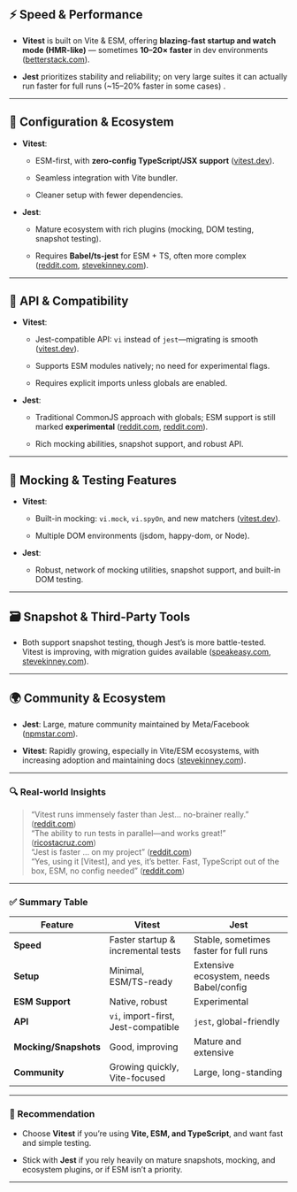 


## ⚡ Speed & Performance

- **Vitest** is built on Vite & ESM, offering **blazing-fast startup and watch mode (HMR-like)** — sometimes **10–20× faster** in dev environments ([betterstack.com](https://betterstack.com/community/guides/scaling-nodejs/vitest-vs-jest/?utm_source=chatgpt.com "Vitest vs Jest | Better Stack Community")).
    
- **Jest** prioritizes stability and reliability; on very large suites it can actually run faster for full runs (~15–20% faster in some cases) .
    

---

## 🔧 Configuration & Ecosystem

- **Vitest**:
    
    - ESM-first, with **zero-config TypeScript/JSX support** ([vitest.dev](https://vitest.dev/guide/features?utm_source=chatgpt.com "Features | Guide | Vitest")).
        
    - Seamless integration with Vite bundler.
        
    - Cleaner setup with fewer dependencies.
        
- **Jest**:
    
    - Mature ecosystem with rich plugins (mocking, DOM testing, snapshot testing).
        
    - Requires **Babel/ts-jest** for ESM + TS, often more complex ([reddit.com](https://www.reddit.com/r/node/comments/1iumj0c?utm_source=chatgpt.com "Do you use vitest for nodejs (backend) project?"), [stevekinney.com](https://stevekinney.com/courses/testing/differences-between-jest-and-vitest?utm_source=chatgpt.com "Differences Between Jest and Vitest | Introduction to Testing | Steve Kinney")).
        

---

## 🧩 API & Compatibility

- **Vitest**:
    
    - Jest-compatible API: `vi` instead of `jest`—migrating is smooth ([vitest.dev](https://vitest.dev/guide/features?utm_source=chatgpt.com "Features | Guide | Vitest")).
        
    - Supports ESM modules natively; no need for experimental flags.
        
    - Requires explicit imports unless globals are enabled.
        
- **Jest**:
    
    - Traditional CommonJS approach with globals; ESM support is still marked **experimental** ([reddit.com](https://www.reddit.com/r/typescript/comments/13rf7iw?utm_source=chatgpt.com "Tired of tweaking with jest/ts-jest, any alternatives?"), [reddit.com](https://www.reddit.com/r/reactjs/comments/10zyse3?utm_source=chatgpt.com "Is Jest still faster than Vitest?")).
        
    - Rich mocking abilities, snapshot support, and robust API.
        

---

## 🧪 Mocking & Testing Features

- **Vitest**:
    
    - Built-in mocking: `vi.mock`, `vi.spyOn`, and new matchers ([vitest.dev](https://vitest.dev/guide/features?utm_source=chatgpt.com "Features | Guide | Vitest")).
        
    - Multiple DOM environments (jsdom, happy-dom, or Node).
        
- **Jest**:
    
    - Robust, network of mocking utilities, snapshot support, and built-in DOM testing.
        

---

## 🗃️ Snapshot & Third-Party Tools

- Both support snapshot testing, though Jest’s is more battle-tested. Vitest is improving, with migration guides available ([speakeasy.com](https://www.speakeasy.com/post/vitest-vs-jest?utm_source=chatgpt.com "Vitest vs Jest"), [stevekinney.com](https://stevekinney.com/courses/testing/differences-between-jest-and-vitest?utm_source=chatgpt.com "Differences Between Jest and Vitest | Introduction to Testing | Steve Kinney")).
    

---

## 🌍 Community & Ecosystem

- **Jest**: Large, mature community maintained by Meta/Facebook ([npmstar.com](https://npmstar.com/compare/jest-vs-vitest?utm_source=chatgpt.com "Jest vs Vitest: Modern JavaScript Testing FrameworksNPM Package Compare, Download Trends | NPM SATR")).
    
- **Vitest**: Rapidly growing, especially in Vite/ESM ecosystems, with increasing adoption and maintaining docs ([stevekinney.com](https://stevekinney.com/courses/testing/differences-between-jest-and-vitest?utm_source=chatgpt.com "Differences Between Jest and Vitest | Introduction to Testing | Steve Kinney")).
    

---

### 🔍 Real-world Insights

> “Vitest runs immensely faster than Jest… no-brainer really.” ([reddit.com](https://www.reddit.com/r/javascript/comments/1bg3uph?utm_source=chatgpt.com "[AskJS] Which JS test library to choose if want to learn unit testing in 2024?"))  
> “The ability to run tests in parallel—and works great!” ([ricostacruz.com](https://ricostacruz.com/posts/vitest-review?utm_source=chatgpt.com "Vitest review: is it better than Jest?"))  
> “Jest is faster … on my project” ([reddit.com](https://www.reddit.com/r/reactjs/comments/16pgp92?utm_source=chatgpt.com "Do you prefer vitest or jest? Why?"))  
> “Yes, using it [Vitest], and yes, it’s better. Fast, TypeScript out of the box, ESM, no config needed” ([reddit.com](https://www.reddit.com/r/node/comments/1iumj0c?utm_source=chatgpt.com "Do you use vitest for nodejs (backend) project?"))

---

### ✅ Summary Table

|Feature|Vitest|Jest|
|---|---|---|
|**Speed**|Faster startup & incremental tests|Stable, sometimes faster for full runs|
|**Setup**|Minimal, ESM/TS-ready|Extensive ecosystem, needs Babel/config|
|**ESM Support**|Native, robust|Experimental|
|**API**|`vi`, import-first, Jest-compatible|`jest`, global-friendly|
|**Mocking/Snapshots**|Good, improving|Mature and extensive|
|**Community**|Growing quickly, Vite-focused|Large, long-standing|

---

### 🧭 Recommendation

- Choose **Vitest** if you’re using **Vite, ESM, and TypeScript**, and want fast and simple testing.
    
- Stick with **Jest** if you rely heavily on mature snapshots, mocking, and ecosystem plugins, or if ESM isn’t a priority.
    

---
